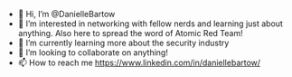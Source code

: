- 👋 Hi, I’m @DanielleBartow
- 👀 I’m interested in networking with fellow nerds and learning just about anything. Also here to spread the word of Atomic Red Team!
- 🌱 I’m currently learning more about the security industry
- 💞️ I’m looking to collaborate on anything!
- 📫 How to reach me https://www.linkedin.com/in/daniellebartow/

<!---
DanielleBartow/DanielleBartow is a ✨ special ✨ repository because its `README.md` (this file) appears on your GitHub profile.
You can click the Preview link to take a look at your changes.
--->
